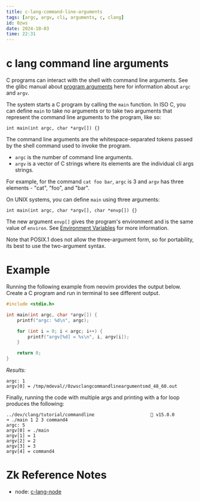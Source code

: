 ```yaml
---
title: c-lang-command-line-arguments
tags: [argc, argv, cli, arguments, c, clang] 
id: 0zws
date: 2024-10-03
time: 22:31
---
```


# c lang command line arguments

C programs can interact with the shell with command line arguments. See the glibc
manual about [program arguments](https://sourceware.org/glibc/manual/latest/html_mono/libc.html#Program-Arguments) here for information about `argc` and `argv`.

The system starts a C program by calling the `main` function. In ISO C, you can define
`main` to take no arguments or to take two arguments that represent the command line
arguments to the program, like so:

```
int main(int argc, char *argv[]) {}
```

The command line arguments are the whitespace-separated tokens passed by the shell 
command used to invoke the program. 

- `argc` is the number of command line arguments.
- `argv` is a vector of C strings where its elements are the individual cli args strings.

For example, for the command `cat foo bar`, `argc` is 3 and `argv` has three elements -
"cat", "foo", and "bar". 

On UNIX systems, you can define `main` using three arguments:

```
int main(int argc, char *argv[], char *envp[]) {}
```

The new argument `envp[]` gives the program's environment and is the same value of
`environ`. See [Environment Variables](https://sourceware.org/glibc/manual/latest/html_mono/libc.html#Environment-Variables) for more information.

Note that POSIX.1 does not allow the three-argument form, so for portability, its
best to use the two-argument syntax. 

# Example

Running the following example from neovim provides the output below. Create a C
program and run in terminal to see different output.

```c
#include <stdio.h>

int main(int argc, char *argv[]) {
    printf("argc: %d\n", argc);

    for (int i = 0; i < argc; i++) {
        printf("argv[%d] = %s\n", i, argv[i]);
    }

    return 0;
}
```

*Results:*
```
argc: 1
argv[0] = /tmp/mdeval//0zwsclangcommandlineargumentsmd_48_60.out
```

Finally, running the code with multiple args and printing with a for loop produces
the following:

```
../dev/clang/tutorial/commandline                      v15.0.0
➜ ./main 1 2 3 command4
argc: 5
argv[0] = ./main
argv[1] = 1
argv[2] = 2
argv[3] = 3
argv[4] = command4
```

# Zk Reference Notes

- node: [c-lang-node](3xe5-c-lang-node.md)

